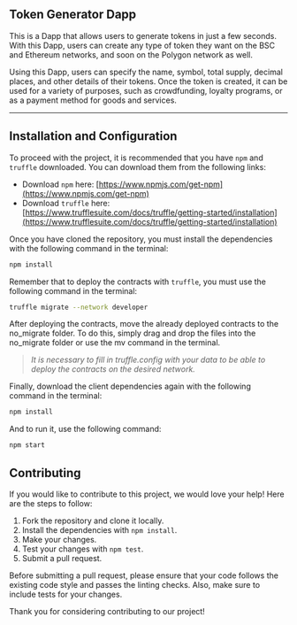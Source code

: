 ## Token Generator Dapp
This is a Dapp that allows users to generate tokens in just a few seconds. With this Dapp, users can create any type of token they want on the BSC and Ethereum networks, and soon on the Polygon network as well.

Using this Dapp, users can specify the name, symbol, total supply, decimal places, and other details of their tokens. Once the token is created, it can be used for a variety of purposes, such as crowdfunding, loyalty programs, or as a payment method for goods and services.

---

## Installation and Configuration

To proceed with the project, it is recommended that you have `npm` and `truffle` downloaded. You can download them from the following links:
- Download `npm` here: [https://www.npmjs.com/get-npm](https://www.npmjs.com/get-npm)
- Download `truffle` here: [https://www.trufflesuite.com/docs/truffle/getting-started/installation](https://www.trufflesuite.com/docs/truffle/getting-started/installation)

Once you have cloned the repository, you must install the dependencies with the following command in the terminal:
```sh
npm install
```
Remember that to deploy the contracts with `truffle`, you must use the following command in the terminal:
```sh
truffle migrate --network developer
```
After deploying the contracts, move the already deployed contracts to the no_migrate folder. To do this, simply drag and drop the files into the no_migrate folder or use the mv command in the terminal.

>*It is necessary to fill in truffle.config with your data to be able to deploy the contracts on the desired network.*

Finally, download the client dependencies again with the following command in the terminal:
```sh
npm install
```
And to run it, use the following command:
```sh
npm start
```
## Contributing

If you would like to contribute to this project, we would love your help! Here are the steps to follow:

1. Fork the repository and clone it locally.
2. Install the dependencies with `npm install`.
3. Make your changes.
4. Test your changes with `npm test`.
5. Submit a pull request.

Before submitting a pull request, please ensure that your code follows the existing code style and passes the linting checks. Also, make sure to include tests for your changes.

Thank you for considering contributing to our project!








